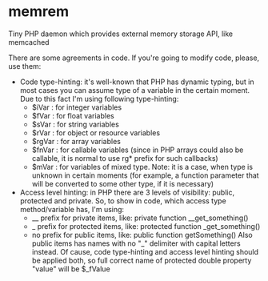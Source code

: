 memrem
======

Tiny PHP daemon which provides external memory storage API, like memcached

There are some agreements in code. If you're going to modify code, please, 
use them:
* Code type-hinting: it's well-known that PHP has dynamic typing, but in most
  cases you can assume type of a variable in the certain moment. Due to this
  fact I'm using following type-hinting:
  * $iVar   : for integer variables
  * $fVar   : for float variables
  * $sVar   : for string variables
  * $rVar   : for object or resource variables
  * $rgVar  : for array variables
  * $fnVar  : for callable variables (since in PHP arrays could also be callable,
              it is normal to use rg* prefix for such callbacks)
  * $mVar   : for variables of mixed type. Note: it is a case, when type is 
              unknown in certain moments (for example, a function parameter that
              will be converted to some other type, if it is necessary)
* Access level hinting: in PHP there are 3 levels of visibility: public, 
  protected and private. So, to show in code, which access type method/variable
  has, I'm using:
  * __ prefix for private items, like: private function __get_something()
  * _ prefix for protected items, like: protected function _get_something()
  * no prefix for public items, like: public function getSomething()
  Also public items has names with no "_" delimiter with capital letters instead.
  Of cause, code type-hinting and access level hinting should be applied both, 
  so full correct name of protected double property "value" will be $_fValue

